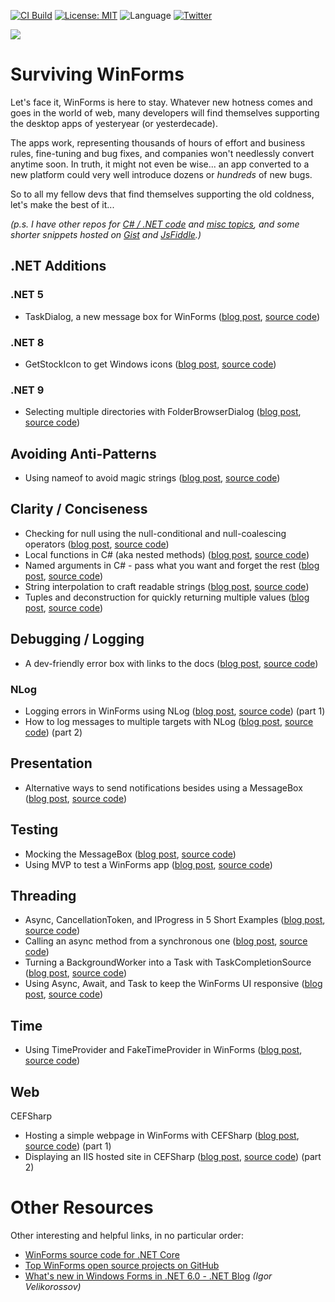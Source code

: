 [![CI Build](https://github.com/grantwinney/Surviving-WinForms/actions/workflows/dotnet.yml/badge.svg?branch=master)](https://github.com/grantwinney/Surviving-WinForms/actions/workflows/dotnet.yml)
[![License: MIT](https://img.shields.io/badge/License-MIT-green.svg)](https://opensource.org/licenses/MIT)
![Language](https://img.shields.io/github/languages/top/grantwinney/Surviving-WinForms.svg)
[![Twitter](https://img.shields.io/twitter/url/http/shields.io.svg)](https://twitter.com/intent/tweet?url=https%3A%2F%2Fgithub.com%2Fgrantwinney%2FSurviving-WinForms&text=We%27re%20stuck%20with%20it..%20let%27s%20make%20the%20best%20of%20it.&hashtags=winforms,csharp)

<img src="https://raw.githubusercontent.com/wiki/grantwinney/Surviving-WinForms/uploads/survival.jpg">

# Surviving WinForms

Let's face it, WinForms is here to stay. Whatever new hotness comes and goes in the world of web, many developers will find themselves supporting the desktop apps of yesteryear (or yesterdecade).

The apps work, representing thousands of hours of effort and business rules, fine-tuning and bug fixes, and companies won't needlessly convert anytime soon. In truth, it might not even be wise... an app converted to a new platform could very well introduce dozens or _hundreds_ of new bugs.

So to all my fellow devs that find themselves supporting the old coldness, let's make the best of it...

_(p.s. I have other repos for [C# / .NET code](https://github.com/grantwinney/CSharpDotNetExamples) and [misc topics](https://github.com/grantwinney/BlogCodeSamples), and some shorter snippets hosted on [Gist](https://gist.github.com/grantwinney) and [JsFiddle](https://jsfiddle.net/user/grantwinney/fiddles/).)_

## .NET Additions

### .NET 5

- TaskDialog, a new message box for WinForms ([blog post](https://grantwinney.com/using-taskdialog-in-winforms), [source code](https://github.com/grantwinney/Surviving-WinForms/tree/master/.NET%2005/TaskDialogSample))

### .NET 8

- GetStockIcon to get Windows icons ([blog post](https://grantwinney.com/how-to-use-getstockicon-for-winforms), [source code](https://github.com/grantwinney/Surviving-WinForms/tree/master/.NET%2008/GetStockIcon))

### .NET 9

- Selecting multiple directories with FolderBrowserDialog ([blog post](https://grantwinney.com/selecting-multiple-directories-with-the-winforms-folderbrowserdialog-in-dotnet), [source code](https://github.com/grantwinney/Surviving-WinForms/tree/master/.NET%2009/FolderBrowserDialogMultiSelect))


## Avoiding Anti-Patterns

- Using nameof to avoid magic strings ([blog post](https://grantwinney.com/using-nameof-to-avoid-magic-strings), [source code](https://github.com/grantwinney/Surviving-WinForms/tree/master/AntiPatterns/MagicStrings/NameOfVersusMagicStrings))

## Clarity / Conciseness

- Checking for null using the null-conditional and null-coalescing operators ([blog post](https://grantwinney.com/null-conditional-and-null-coalescing-operators), [source code](https://github.com/grantwinney/Surviving-WinForms/tree/master/ClarityConciseness/NullHandlingOperators))
- Local functions in C# (aka nested methods) ([blog post](https://grantwinney.com/local-functions-in-csharp-aka-nested-methods), [source code](https://github.com/grantwinney/Surviving-WinForms/tree/master/ClarityConciseness/LocalFunctions))
- Named arguments in C# - pass what you want and forget the rest ([blog post](https://grantwinney.com/named-arguments-in-c-pass-what-you-want-and-forget-the-rest), [source code](https://github.com/grantwinney/Surviving-WinForms/tree/master/ClarityConciseness/NamedArguments))
- String interpolation to craft readable strings ([blog post](https://grantwinney.com/using-string-interpolation-to-craft-readable-strings), [source code](https://github.com/grantwinney/Surviving-WinForms/tree/master/ClarityConciseness/StringInterpolation))
- Tuples and deconstruction for quickly returning multiple values ([blog post](https://grantwinney.com/using-tuple-and-deconstruction-to-return-multiple-values), [source code](https://github.com/grantwinney/Surviving-WinForms/tree/master/ClarityConciseness/TupleDeconstruction))

## Debugging / Logging

- A dev-friendly error box with links to the docs ([blog post](https://grantwinney.com/the-helpful-exception-box/), [source code](https://github.com/grantwinney/Surviving-WinForms/tree/master/Debugging/Misc/MessageBoxForDevs))

### NLog

- Logging errors in WinForms using NLog ([blog post](https://grantwinney.com/log-errors-in-winforms-with-nlog), [source code](https://github.com/grantwinney/Surviving-WinForms/tree/master/Debugging/Logging/NLogUtility)) (part 1)
- How to log messages to multiple targets with NLog ([blog post](https://grantwinney.com/how-to-log-messages-to-multiple-targets-with-nlog), [source code](https://github.com/grantwinney/Surviving-WinForms/tree/master/Debugging/Logging/MultipleNLogTargets)) (part 2)

## Presentation

- Alternative ways to send notifications besides using a MessageBox ([blog post](https://grantwinney.com/other-ways-to-notify-user-besides-messagebox), [source code](https://github.com/grantwinney/Surviving-WinForms/tree/master/Presentation/Native/AlternativesToMessageBox))

## Testing 

- Mocking the MessageBox ([blog post](https://grantwinney.com/mocking-messagebox-in-winforms/), [source code](https://github.com/grantwinney/Surviving-WinForms/tree/master/Testing/MockingMessageBox))
- Using MVP to test a WinForms app ([blog post](https://grantwinney.com/its-possible-to-test-a-winforms-app-using-mvp), [source code](https://github.com/grantwinney/Surviving-WinForms/tree/master/Testing/MVP))

## Threading

- Async, CancellationToken, and IProgress in 5 Short Examples ([blog post](https://grantwinney.com/async-in-5-short-examples), [source code](https://github.com/grantwinney/Surviving-WinForms/tree/master/Threading/SimpleAsyncExamples))
- Calling an async method from a synchronous one ([blog post](https://grantwinney.com/call-an-async-method-from-a-synchronous-one), [source code](https://github.com/grantwinney/Surviving-WinForms/tree/master/Threading/CallingAsyncMethodFromSynchronousCode))
- Turning a BackgroundWorker into a Task with TaskCompletionSource ([blog post](https://grantwinney.com/turning-a-backgroundworker-into-a-task-with-taskcompletionsource), [source code](https://github.com/grantwinney/Surviving-WinForms/tree/master/Threading/TaskCompletion))
- Using Async, Await, and Task to keep the WinForms UI responsive ([blog post](https://grantwinney.com/using-async-await-and-task-to-keep-the-winforms-ui-more-responsive), [source code](https://github.com/grantwinney/Surviving-WinForms/tree/master/Threading/AsyncAwait))

## Time

- Using TimeProvider and FakeTimeProvider in WinForms ([blog post](https://grantwinney.com/using-timeprovider-and-faketimeprovider-in-winforms), [source code](https://github.com/grantwinney/Surviving-WinForms/tree/master/Time/TimeAbstraction))

## Web

CEFSharp

- Hosting a simple webpage in WinForms with CEFSharp ([blog post](https://grantwinney.com/hosting-a-simple-webpage-in-winforms-with-cefsharp), [source code](https://github.com/grantwinney/Surviving-WinForms/tree/master/Web/CEFSharp/BasicCefSharp)) (part 1)
- Displaying an IIS hosted site in CEFSharp ([blog post](https://grantwinney.com/displaying-an-iis-hosted-site-in-cefsharp), [source code](https://github.com/grantwinney/Surviving-WinForms/tree/master/Web/CEFSharp/BasicCefSharpIIS)) (part 2)


# Other Resources

Other interesting and helpful links, in no particular order:

- [WinForms source code for .NET Core](https://github.com/dotnet/winforms)
- [Top WinForms open source projects on GitHub](https://awesomeopensource.com/projects/winforms)
- [What's new in Windows Forms in .NET 6.0 - .NET Blog](https://devblogs.microsoft.com/dotnet/whats-new-in-windows-forms-in-net-6-0) _(Igor Velikorossov)_
